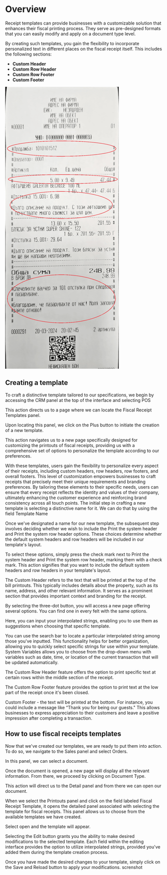 # Overview

Receipt templates can provide businesses with a customizable solution that enhances their fiscal printing process. They serve as pre-designed formats that you can easily modify and apply on a document type level.

By creating such templates, you gain the flexibility to incorporate personalized text in different places on the fiscal receipt itself. This includes the following sections:

* **Custom Header**
* **Custom Row Header**
* **Custom Row Footer**
* **Custom Footer**

![Pictures](pictures/mceclip5png.png)

## Creating a template

To craft a distinctive template tailored to our specifications, we begin by accessing the CRM panel at the top of the interface and selecting POS
 
This action directs us to a page where we can locate the Fiscal Receipt Templates panel.

Upon locating this panel, we click on the Plus button to initiate the creation of a new template.

This action navigates us to a new page specifically designed for customizing the printouts of fiscal receipts, providing us with a comprehensive set of options to personalize the template according to our preferences.

With these templates, users gain the flexibility to personalize every aspect of their receipts, including custom headers, row headers, row footers, and overall footers. This level of customization empowers businesses to craft receipts that precisely meet their unique requirements and branding preferences. By tailoring these elements to their specific needs, users can ensure that every receipt reflects the identity and values of their company, ultimately enhancing the customer experience and reinforcing brand consistency across all touch points.
The initial step in crafting a new template is selecting a distinctive name for it.
We can do that by using the field Template Name

Once we've designated a name for our new template, the subsequent step involves deciding whether we wish to include the Print the system header and Print the system row header options. These choices determine whether the default system headers and row headers will be included in our template's layout.

To select these options, simply press the check mark next to Print the system header and Print the system row header, marking them with a check mark. This action signifies that you want to include the default system headers and row headers in your template's layout.

The Custom Header refers to the text that will be printed at the top of the bill printouts. This typically includes details about the property, such as its name, address, and other relevant information. It serves as a prominent section that provides important context and branding for the receipt.

By selecting the three-dot button, you will access a new page offering several options. You can find one in every felt with the same options. 

Here, you can input your interpolated strings, enabling you to use them as suggestions when choosing that specific template.
 
You can use the search bar to locate a particular interpolated string among those you've inputted. This functionality helps for better organization, allowing you to quickly select specific strings for use within your template.
System Variables allows you to choose from the drop-down menu with variables such as date, time, or location of the current transaction that will be updated automatically.
 
The Custom Row Header feature offers the option to print specific text at certain rows within the middle section of the receipt.
 
The Custom Row Footer feature provides the option to print text at the low part of the receipt once it's been closed.
 
Custom Footer - the text will be printed at the bottom.
For instance, you could include a message like “Thank you for being our guests." This allows businesses to express appreciation to their customers and leave a positive impression after completing a transaction.

## How to use fiscal receipts templates

Now that we've created our templates, we are ready to put them into action. To do so, we navigate to the Sales panel and select Orders.
 
In this panel, we can select a document.
 
Once the document is opened, a new page will display all the relevant information. From there, we proceed by clicking on Document Type. 
 
This action will direct us to the Detail panel and from there we can open our document.

When we select the Printouts panel and click on the field labeled Fiscal Receipt Template, it opens the detailed panel associated with selecting the template for fiscal receipts. This panel allows us to choose from the available templates we have created.

Select open and the template will appear.

Selecting the Edit button grants you the ability to make desired modifications to the selected template. Each field within the editing interface provides the option to utilize interpolated strings, provided you've added them during the template creation process.

Once you have made the desired changes to your template, simply click on the Save and Reload button to apply your modifications.
screnshot
